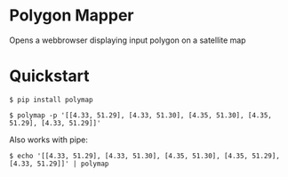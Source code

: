 # Polygon Mapper

Opens a webbrowser displaying input polygon on a satellite map


# Quickstart

```
$ pip install polymap
```

```
$ polymap -p '[[4.33, 51.29], [4.33, 51.30], [4.35, 51.30], [4.35, 51.29], [4.33, 51.29]]'
```

Also works with pipe:
```
$ echo '[[4.33, 51.29], [4.33, 51.30], [4.35, 51.30], [4.35, 51.29], [4.33, 51.29]]' | polymap
```


